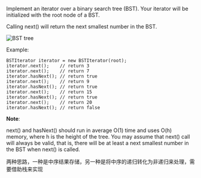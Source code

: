 Implement an iterator over a binary search tree (BST). Your iterator will be initialized with the root node of a BST.

Calling next() will return the next smallest number in the BST.

 
![BST tree](https://assets.leetcode.com/uploads/2018/12/25/bst-tree.png)

Example:



    BSTIterator iterator = new BSTIterator(root);
    iterator.next();    // return 3
    iterator.next();    // return 7
    iterator.hasNext(); // return true
    iterator.next();    // return 9
    iterator.hasNext(); // return true
    iterator.next();    // return 15
    iterator.hasNext(); // return true
    iterator.next();    // return 20
    iterator.hasNext(); // return false
 

**Note**:

next() and hasNext() should run in average O(1) time and uses O(h) memory, where h is the height of the tree.
You may assume that next() call will always be valid, that is, there will be at least a next smallest number in the BST when next() is called.

两种思路，一种是中序结果存储，另一种是将中序的递归转化为非递归来处理，需要借助栈来实现
